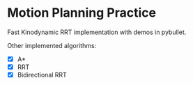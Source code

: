 # Motion Planning Practice

Fast Kinodynamic RRT implementation with demos in pybullet.


Other implemented algorithms:
- [x] A*
- [x] RRT
- [x] Bidirectional RRT
